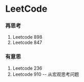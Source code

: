 # LeetCode
### 再思考
1. Leetcode 898
2. Leetcode 847

### 有意思
1. Leetcode 236
2. Leetcode 910 -- 从宏观思考问题
